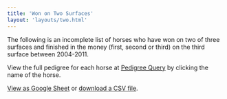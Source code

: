 ```yaml
---
title: 'Won on Two Surfaces'
layout: 'layouts/two.html'
---
```

The following is an incomplete list of horses who have won on two of three surfaces and finished in the money (first, second or third) on the third surface between 2004-2011.

View the full pedigree for each horse at [Pedigree Query](http://pedigreequery.com/) by clicking the name of the horse.

[View as Google Sheet](https://docs.google.com/spreadsheets/d/1xtVLSHuqIE4Me7las6TJJ1XS0LOwq4JkYgW1Gno9qz0/edit?usp=sharing) or [download a CSV file](/files/oss-won-two.csv).
